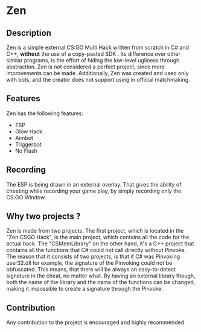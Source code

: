 # Zen

## Description 
Zen is a simple external CS:GO Multi Hack written from scratch in C# and C++, **without** the use of a copy-pasted SDK . Its difference over other similar programs, is the effort of hiding the low-level ugliness through abstraction. Zen is not considered a perfect project, since more improvements can be made. Additionally, Zen was created and used only with bots, and the creator does not support using  in official matchmaking.

## Features
Zen has the following features:

 - ESP
 - Glow Hack
 - Aimbot
 - Triggerbot
 - No Flash

## Recording
The ESP is being drawn in an external overlay. That gives the ability of cheating while recording your game play, by simply recording only the CS:GO Window.

## Why two projects ?
Zen is made from two projects. The first project, which is located in the "Zen CSGO Hack", is the main project, which contains all the code for the actual hack. The "CSMemLibrary" on the other hand, it's a C++ project that contains all the functions that C# could not call directly without Pinvoke. The reason that it consists of two projects, is that if C# was Pinvoking user32.dll for example, the signature of the Pinvoking could not be obfuscated. This means, that there will be always an easy-to-detect signature in the cheat, no matter what. By having an external library though, both the name of the library and the name of the functions can be changed, making it impossible to create a signature through the Pinvoke.

## Contribution
Any contribution to the project is encouraged and highly recommended